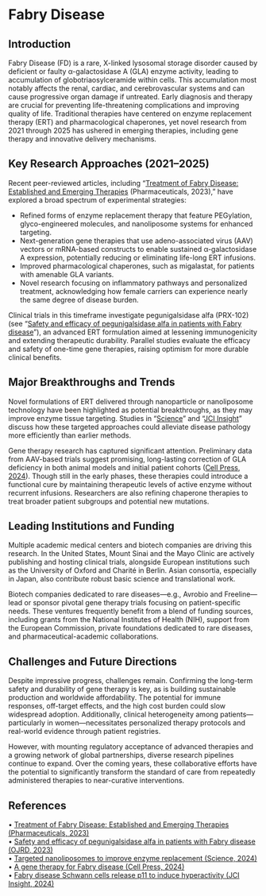 # Fabry Disease

## Introduction
Fabry Disease (FD) is a rare, X-linked lysosomal storage disorder caused by deficient or faulty α-galactosidase A (GLA) enzyme activity, leading to accumulation of globotriaosylceramide within cells. This accumulation most notably affects the renal, cardiac, and cerebrovascular systems and can cause progressive organ damage if untreated. Early diagnosis and therapy are crucial for preventing life-threatening complications and improving quality of life. Traditional therapies have centered on enzyme replacement therapy (ERT) and pharmacological chaperones, yet novel research from 2021 through 2025 has ushered in emerging therapies, including gene therapy and innovative delivery mechanisms.

## Key Research Approaches (2021–2025)
Recent peer-reviewed articles, including “[Treatment of Fabry Disease: Established and Emerging Therapies](https://www.mdpi.com/1424-8247/16/2/320) (Pharmaceuticals, 2023),” have explored a broad spectrum of experimental strategies:
- Refined forms of enzyme replacement therapy that feature PEGylation, glyco-engineered molecules, and nanoliposome systems for enhanced targeting.
- Next-generation gene therapies that use adeno-associated virus (AAV) vectors or mRNA-based constructs to enable sustained α-galactosidase A expression, potentially reducing or eliminating life-long ERT infusions.
- Improved pharmacological chaperones, such as migalastat, for patients with amenable GLA variants.
- Novel research focusing on inflammatory pathways and personalized treatment, acknowledging how female carriers can experience nearly the same degree of disease burden.

Clinical trials in this timeframe investigate pegunigalsidase alfa (PRX-102) (see “[Safety and efficacy of pegunigalsidase alfa in patients with Fabry disease](https://ojrd.biomedcentral.com/articles/10.1186/s13023-023-02937-6)”), an advanced ERT formulation aimed at lessening immunogenicity and extending therapeutic durability. Parallel studies evaluate the efficacy and safety of one-time gene therapies, raising optimism for more durable clinical benefits.

## Major Breakthroughs and Trends
Novel formulations of ERT delivered through nanoparticle or nanoliposome technology have been highlighted as potential breakthroughs, as they may improve enzyme tissue targeting. Studies in “[Science](https://www.science.org/doi/10.1126/sciadv.adq4738)” and “[JCI Insight](https://insight.jci.org/articles/view/172869)” discuss how these targeted approaches could alleviate disease pathology more efficiently than earlier methods.

Gene therapy research has captured significant attention. Preliminary data from AAV-based trials suggest promising, long-lasting correction of GLA deficiency in both animal models and initial patient cohorts ([Cell Press, 2024](https://www.cell.com/molecular-therapy-family/methods/fulltext/S2329-0501(24)00191-8)). Though still in the early phases, these therapies could introduce a functional cure by maintaining therapeutic levels of active enzyme without recurrent infusions. Researchers are also refining chaperone therapies to treat broader patient subgroups and potential new mutations.

## Leading Institutions and Funding
Multiple academic medical centers and biotech companies are driving this research. In the United States, Mount Sinai and the Mayo Clinic are actively publishing and hosting clinical trials, alongside European institutions such as the University of Oxford and Charité in Berlin. Asian consortia, especially in Japan, also contribute robust basic science and translational work.

Biotech companies dedicated to rare diseases—e.g., Avrobio and Freeline—lead or sponsor pivotal gene therapy trials focusing on patient-specific needs. These ventures frequently benefit from a blend of funding sources, including grants from the National Institutes of Health (NIH), support from the European Commission, private foundations dedicated to rare diseases, and pharmaceutical-academic collaborations.

## Challenges and Future Directions
Despite impressive progress, challenges remain. Confirming the long-term safety and durability of gene therapy is key, as is building sustainable production and worldwide affordability. The potential for immune responses, off-target effects, and the high cost burden could slow widespread adoption. Additionally, clinical heterogeneity among patients—particularly in women—necessitates personalized therapy protocols and real-world evidence through patient registries.

However, with mounting regulatory acceptance of advanced therapies and a growing network of global partnerships, diverse research pipelines continue to expand. Over the coming years, these collaborative efforts have the potential to significantly transform the standard of care from repeatedly administered therapies to near-curative interventions.

## References
• [Treatment of Fabry Disease: Established and Emerging Therapies (Pharmaceuticals, 2023)](https://www.mdpi.com/1424-8247/16/2/320)  
• [Safety and efficacy of pegunigalsidase alfa in patients with Fabry disease (OJRD, 2023)](https://ojrd.biomedcentral.com/articles/10.1186/s13023-023-02937-6)  
• [Targeted nanoliposomes to improve enzyme replacement (Science, 2024)](https://www.science.org/doi/10.1126/sciadv.adq4738)  
• [A gene therapy for Fabry disease (Cell Press, 2024)](https://www.cell.com/molecular-therapy-family/methods/fulltext/S2329-0501(24)00191-8)  
• [Fabry disease Schwann cells release p11 to induce hyperactivity (JCI Insight, 2024)](https://insight.jci.org/articles/view/172869)

